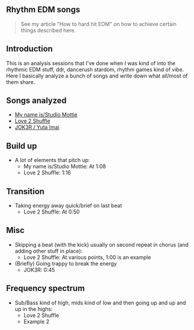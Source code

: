 ## Rhythm EDM songs
> See my article "How to hard hit EDM" on how to achieve certain things described here.

## Introduction
This is an analysis sessions that I've done when I was kind of into the rhythmic EDM stuff, ddr, dancerush stardom, rhythm games kind of vibe. Here I basically analyze a bunch of songs and write down what all/most of them share.

## Songs analyzed
- [My name is/Studio Mottie](https://www.youtube.com/watch?v=S3ddqb2cFmc)
- [Love 2 Shuffle](https://www.youtube.com/watch?v=bkdqYZb0_jk)
- [JOK3R / Yuta Imai](https://www.youtube.com/watch?v=GJFVSLvHS4M)

## Build up
- A lot of elements that pitch up:
  - My name is/Studio Mottie: At 1:08
  - Love 2 Shuffle: 1:16

## Transition
- Taking energy away quick/brief on last beat
  - Love 2 Shuffle: At 0:50

## Misc
- Skipping a beat (with the kick) usually on second repeat in chorus (and adding other stuff in place):
  - Love 2 Shuffle: At various points, 1:00 is an example
- (Briefly) Going trappy to break the energy
  - JOK3R: 0:45
 
## Frequency spectrum
- Sub/Bass kind of high, mids kind of low and then going up and up and up in the highs:
  - Love 2 Shuffle
  - Example 2
